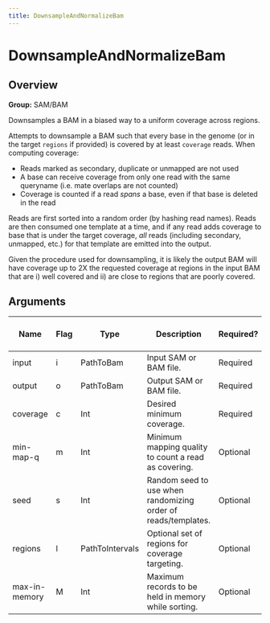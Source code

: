 ```yaml
---
title: DownsampleAndNormalizeBam
---
```


# DownsampleAndNormalizeBam

## Overview
**Group:** SAM/BAM

Downsamples a BAM in a biased way to a uniform coverage across regions.

Attempts to downsample a BAM such that every base in the genome (or in the target `regions` if provided)
is covered by at least `coverage` reads.  When computing coverage:
  - Reads marked as secondary, duplicate or unmapped are not used
  - A base can receive coverage from only one read with the same queryname (i.e. mate overlaps are not counted)
  - Coverage is counted if a read _spans_ a base, even if that base is deleted in the read

Reads are first sorted into a random order (by hashing read names).  Reads are then consumed one template
at a time, and if any read adds coverage to base that is under the target coverage, _all_ reads (including
secondary, unmapped, etc.) for that template are emitted into the output.

Given the procedure used for downsampling, it is likely the output BAM will have coverage up to 2X the requested
coverage at regions in the input BAM that are i) well covered and ii) are close to regions that are poorly
covered.

## Arguments

|Name|Flag|Type|Description|Required?|Max # of Values|Default Value(s)|
|----|----|----|-----------|---------|---------------|----------------|
|input|i|PathToBam|Input SAM or BAM file.|Required|1||
|output|o|PathToBam|Output SAM or BAM file.|Required|1||
|coverage|c|Int|Desired minimum coverage.|Required|1||
|min-map-q|m|Int|Minimum mapping quality to count a read as covering.|Optional|1|0|
|seed|s|Int|Random seed to use when randomizing order of reads/templates.|Optional|1|42|
|regions|l|PathToIntervals|Optional set of regions for coverage targeting.|Optional|1||
|max-in-memory|M|Int|Maximum records to be held in memory while sorting.|Optional|1|1000000|

